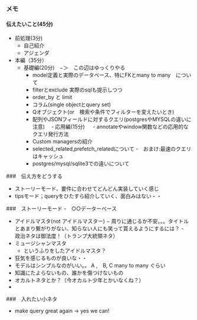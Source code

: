 ### メモ

#### 伝えたいこと(45分)
- 前処理(3分)  
  - 自己紹介 
  - アジェンダ
- 本編（35分）
  - 基礎編(20分)　−＞　この辺はゆっくりやる 
    - model定義と実際のデータベース、特にFKとmany to many　について 
    - filterとexclude 実際のsqlも提示しつつ
    - order_by と limit
    - コラム(single objectとquery set)
    - Qオブジェクト(or　検索や条件でフィルターを変えたいとき)
    - 配列やJSONフィールドに対するクエリ(postgresやMYSQLの違いに注意)
　- 応用編(15分)
　  - annotateやwindow関数などの応用的なクエリ発行方法
    - Custom managersの紹介
    - selected_related,prefetch_relatedについて
      -　おまけ:最速のクエリはキャッシュ
    - postgres/mysql/sqlite3での違いについて

###　伝え方をどうする
- ストーリーモード、要件に合わせてどんどん実装していく感じ
- tipsモード；queryをひたすら紹介していく、面白みはない・・


###　ストーリーモード
-　○○データーベース
- アイドルマスタ(not アイドルマスター) 
  − 周りに通じるか不安。。。タイトルとあまり繋がりがない、知らない人にも笑って貰えるようにするには？
-　政治ネタは御法度！（トランプ大統領ネタ）
- ミュージシャンマスタ
  - というふりをしたアイドルマスタ？
- 狂気を感じるものが良いな・・
- モデルはシンプルなのがいい。。 A ,　B, C many to many ぐらい
- 知識にたよらないもの、誰かを傷つけないもの
- オカルトネタとか？（今オカルト少年とかいなくね？）
- 
###　入れたい小ネタ
 - make query great again -> yes we can!
 